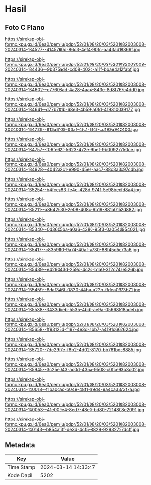 # Hasil

## Foto C Plano

https://sirekap-obj-formc.kpu.go.id/6ea0/pemilu/pdpr/52/01/08/20/03/5201082003008-20240314-134527--4145760d-86c3-4ef4-90fc-aa43ad18369f.jpg

https://sirekap-obj-formc.kpu.go.id/6ea0/pemilu/pdpr/52/01/08/20/03/5201082003008-20240314-134436--9b375ad4-cd08-402c-a11f-bbae4a12fabf.jpg

https://sirekap-obj-formc.kpu.go.id/6ea0/pemilu/pdpr/52/01/08/20/03/5201082003008-20240314-134602--c77608ad-4a28-4aa4-843e-8d8f767c4dd0.jpg

https://sirekap-obj-formc.kpu.go.id/6ea0/pemilu/pdpr/52/01/08/20/03/5201082003008-20240314-134641--d77b781b-68e3-4b59-a0fd-419310039177.jpg

https://sirekap-obj-formc.kpu.go.id/6ea0/pemilu/pdpr/52/01/08/20/03/5201082003008-20240314-134728--913a8169-63af-4fc1-8f4f-cd199a942400.jpg

https://sirekap-obj-formc.kpu.go.id/6ea0/pemilu/pdpr/52/01/08/20/03/5201082003008-20240314-134757--f06fe62f-5623-472e-9bef-9b00927750ce.jpg

https://sirekap-obj-formc.kpu.go.id/6ea0/pemilu/pdpr/52/01/08/20/03/5201082003008-20240314-134928--4042a2c1-e990-45ee-aac7-88c3a3c97cdb.jpg

https://sirekap-obj-formc.kpu.go.id/6ea0/pemilu/pdpr/52/01/08/20/03/5201082003008-20240314-135254--b4fcea83-fe4c-428d-974f-5e98bedfd8a4.jpg

https://sirekap-obj-formc.kpu.go.id/6ea0/pemilu/pdpr/52/01/08/20/03/5201082003008-20240314-135211--a8642630-2e08-408c-9b19-881a0152d882.jpg

https://sirekap-obj-formc.kpu.go.id/6ea0/pemilu/pdpr/52/01/08/20/03/5201082003008-20240314-135340--0d3605ba-a0a6-4380-95f3-0a054d954021.jpg

https://sirekap-obj-formc.kpu.go.id/6ea0/pemilu/pdpr/52/01/08/20/03/5201082003008-20240314-135417--c8359ff0-9a74-40af-a730-88f45d5e73a6.jpg

https://sirekap-obj-formc.kpu.go.id/6ea0/pemilu/pdpr/52/01/08/20/03/5201082003008-20240314-135439--e429043d-259c-4c2c-b1a0-312c74ae526b.jpg

https://sirekap-obj-formc.kpu.go.id/6ea0/pemilu/pdpr/52/01/08/20/03/5201082003008-20240314-135459--6daf346f-0830-44ba-a22b-ffdea0973b71.jpg

https://sirekap-obj-formc.kpu.go.id/6ea0/pemilu/pdpr/52/01/08/20/03/5201082003008-20240314-135538--3433dbeb-5535-4bdf-ae9a-05668518adeb.jpg

https://sirekap-obj-formc.kpu.go.id/6ea0/pemilu/pdpr/52/01/08/20/03/5201082003008-20240314-135658--ff93125d-f197-4e3d-abb7-a4191c662624.jpg

https://sirekap-obj-formc.kpu.go.id/6ea0/pemilu/pdpr/52/01/08/20/03/5201082003008-20240314-135720--7dc29f7e-f8b2-4d02-8170-bb761bde8885.jpg

https://sirekap-obj-formc.kpu.go.id/6ea0/pemilu/pdpr/52/01/08/20/03/5201082003008-20240314-135945--3c25e043-ac0d-435a-9508-c0fce93b3c02.jpg

https://sirekap-obj-formc.kpu.go.id/6ea0/pemilu/pdpr/52/01/08/20/03/5201082003008-20240314-140018--f1ba0cac-b04e-48f1-89d4-9a4ca3373f7a.jpg

https://sirekap-obj-formc.kpu.go.id/6ea0/pemilu/pdpr/52/01/08/20/03/5201082003008-20240314-140053--41e009e4-8ed7-48e0-bd80-7214808e2091.jpg

https://sirekap-obj-formc.kpu.go.id/6ea0/pemilu/pdpr/52/01/08/20/03/5201082003008-20240314-140143--b854af3f-de3d-4cf5-8829-92932727dcff.jpg


## Metadata

| Key        | Value               |
| ---------- | ------------------- |
| Time Stamp | 2024-03-14 14:33:47 |
| Kode Dapil | 5202                |



